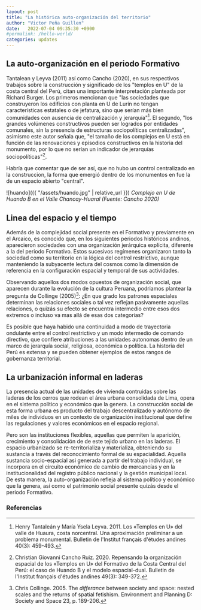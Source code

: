 ```yaml
---
layout: post
title: "La histórica auto-organización del territorio"
author: "Victor Peña Guillen"
date:   2022-07-04 09:35:30 +0900
#permalink: /hello-world/
categories: updates
---
```


## La auto-organización en el periodo Formativo

Tantalean y Leyva (2011) así como Cancho (2020), en sus respectivos trabajos sobre la construcción y significado de los "templos en U" de la costa central del Perú, citan una importante interpretación planteada por Richard Burger. Los primeros mencionan que "las sociedades que construyeron los edificios con planta en U de Lurín no tengan características estatales o de jefatura, sino que serían más bien comunidades con ausencia de centralización y jerarquía"[^1]. El segundo, "los grandes volúmenes constructivos pueden ser logrados por entidades comunales, sin la presencia de estructuras sociopolíticas centralizadas", asimismo este autor señala que, "el tamaño de los complejos en U está en función de las renovaciones y episodios constructivos en la historia del monumento, por lo que no serían un indicador de jerarquías sociopolíticas"[^2].

Habría que comentar que de ser así, que no hubo un control centralizado en la construccion, la forma que emergió dentro de los monumentos en fue la de un espacio abierto "central".

![huando]({{ "/assets/huando.jpg" | relative_url }})
*Complejo en U de Huando B en el Valle Chancay-Huaral (Fuente: Cancho 2020)*

## Linea del espacio y el tiempo

Además de la complejidad social presente en el Formativo y previamente en el Arcaico, es conocido que, en los siguientes periodos históricos andinos, aparecieron sociedades con una organización jerárquica explícita, diferente a la del periodo Formativo. Estos sucesivos regímenes organizaron tanto la sociedad como su territorio en la lógica del control restrictivo, aunque manteniendo la subyacente lectura del cosmos como la dimensión de referencia en la configuración espacial y temporal de sus actividades.

Observando aquellos dos modos opuestos de organización social, que aparecen durante la evolución de la cultura Peruana, podriamos plantear la pregunta de Collinge (2005)[^3]: ¿En que grado los patrones espaciales determinan las relaciones sociales o tal vez reflejan pasivamente aquellas relaciones, o quizás su efecto se encuentra intermedio entre esos dos extremos o incluso va mas allá de esas dos categorías?

Es posible que haya habido una continuidad a modo de trayectoria ondulante entre el control restrictivo y un modo intermedio de comando directivo, que confiere atribuciones a las unidades autonomas dentro de un marco de jerarquía social, religiosa, económica o política. La historia del Perú es extensa y se pueden obtener ejemplos de estos rangos de gobernanza territorial.

## La urbanización informal en laderas

La presencia actual de las unidades de vivienda contruidas sobre las laderas de los cerros que rodean el área urbana consolidada de Lima, opera en el sistema político y económico que la genera.
La construcción social de esta forma urbana es producto del trabajo descentralizado y autónomo de miles de individuos en un contexto de organización institucional que define las regulaciones y valores económicos en el espacio regional.

Pero son las instituciones flexibles, aquellas que permiten la aparición, crecimiento y consolidación de de este tejido urbano en las laderas. El espacio urbanizado se re-territorializa y materializa, obteniendo su sustancia a través del reconocimiento formal de su espacialidad.
Aquella sustancia socio-espacial asi generada a partir del trabajo individual, se incorpora en el circuito económico de cambio de mercancías y en la institucionalidad del registro público nacional y la gestión municipal local. De esta manera, la auto-organización refleja al sistema político y económico que la genera, así como el patrimonio social presente quizás desde el periodo Formativo.

### Referencias

[^1]: Henry Tantaleán y María Ysela Leyva. 2011. Los «Templos en U» del valle de Huaura, costa norcentral. Una aproximación preliminar a un problema monumental. Bulletin de l'Institut français d'études andines 40(3): 459-493.

[^2]: Christian Giovanni Cancho Ruiz. 2020. Repensando la organización espacial de los «Templos en U» del Formativo de la Costa Central del Perú: el caso de Huando B y el modelo espacial-dual. Bulletin de l'Institut français d'études andines 49(3): 349-372.

[^3]: Chris Collinge. 2005. The _differance_ between society and space: nested scales and the returns of spatial fetishism. Environment and Planning D: Society and Space 23, p. 189-206.
